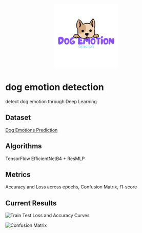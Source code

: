 <p align="center">
    <img src="assets/dogEmotionDetectionLogo.png" height="200" width="200">
</p>

# dog emotion detection
detect dog emotion through Deep Learning

## Dataset
[Dog Emotions Prediction](https://www.kaggle.com/datasets/devzohaib/dog-emotions-prediction)

## Algorithms
TensorFlow EfficientNetB4 + ResMLP

## Metrics
Accuracy and Loss across epochs, Confusion Matrix, f1-score

## Current Results
![Train Test Loss and Accuracy Curves](https://github.gatech.edu/storage/user/57857/files/17a84060-4dec-447c-b88e-16890ffff431)

![Confusion Matrix](https://github.gatech.edu/storage/user/57857/files/871ad5e1-d79a-43b9-84ba-281c5feb89cf)

